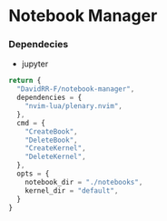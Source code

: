 # Notebook Manager



### Dependecies
- jupyter

```js
return {
  "DavidRR-F/notebook-manager",
  dependencies = {
    "nvim-lua/plenary.nvim",
  },
  cmd = { 
    "CreateBook", 
    "DeleteBook", 
    "CreateKernel",
    "DeleteKernel",
  },
  opts = {
    notebook_dir = "./notebooks",
    kernel_dir = "default",
  }
}
```
